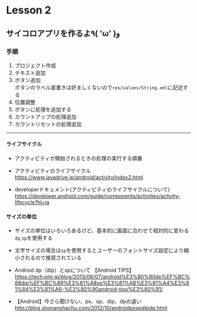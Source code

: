 # Lesson 2

## サイコロアプリを作るよ٩( 'ω' )و

### 手順

1. プロジェクト作成
2. テキスト追加
3. ボタン追加<br>
  ボタンのラベル直書きは好ましくないので`res/values/String.xml`に記述する
4. 位置調整
5. ボタンに処理を追加する
6. カウントアップの処理追加
7. カウントリセットの処理追加

--------------------------------------------------------------------------------

#### ライフサイクル

- アクティビティが開始されるときの処理の実行する順番

- アクティビティのライフサイクル<br>
  <https://www.javadrive.jp/android/activity/index2.html><br>

- developerドキュメント(アクティビティのライフサイクルについて)<br>
  <https://developer.android.com/guide/components/activities/activity-lifecycle?hl=ja>

#### サイズの単位

- サイズの単位はいろいろあるけど、基本的に画面に合わせて相対的に変わる`dp`,`sp`を使用する
- 文字サイズの場合は`sp`を使用するとユーザーのフォントサイズ設定により縮小されるので推奨されている

- Android dp（dip）とspについて 【Android TIPS】<br>
  <https://tech.pjin.jp/blog/2013/06/07/android%E3%80%80dp%EF%BC%88dip%EF%BC%89%E3%81%A8sp%E3%81%AB%E3%81%A4%E3%81%84%E3%81%A6-%E3%80%90android-tips%E3%80%91/><br>

- 【Android】今さら聞けない、px、sp、dip、dpの違い<br>
  <http://blog.shonanshachu.com/2012/10/androidpxspdipdp.html>
